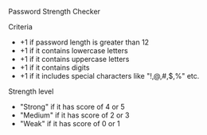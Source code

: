 Password Strength Checker

Criteria
- +1 if password length is greater than 12
- +1 if it contains lowercase letters
- +1 if it contains uppercase letters
- +1 if it contains digits
- +1 if it includes special characters like "!,@,#,$,%" etc.

Strength level
- "Strong" if it has score of 4 or 5
- "Medium" if it has score of 2 or 3
- "Weak" if it has score of 0 or 1
